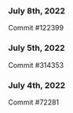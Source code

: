 ### July 8th, 2022

Commit #122399

### July 5th, 2022

Commit #314353


### July 4th, 2022

Commit #72281
